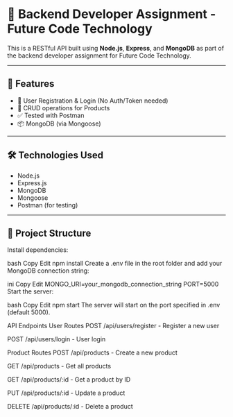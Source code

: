 # 🚀 Backend Developer Assignment - Future Code Technology

This is a RESTful API built using **Node.js**, **Express**, and **MongoDB** as part of the backend developer assignment for Future Code Technology.

---

## 📌 Features

- 🧑 User Registration & Login (No Auth/Token needed)
- 🛒 CRUD operations for Products
- ✅ Tested with Postman
- 📦 MongoDB (via Mongoose)

---

## 🛠️ Technologies Used

- Node.js
- Express.js
- MongoDB
- Mongoose
- Postman (for testing)

---

## 📂 Project Structure

Install dependencies:

bash
Copy
Edit
npm install
Create a .env file in the root folder and add your MongoDB connection string:

ini
Copy
Edit
MONGO_URI=your_mongodb_connection_string
PORT=5000
Start the server:

bash
Copy
Edit
npm start
The server will start on the port specified in .env (default 5000).

API Endpoints
User Routes
POST /api/users/register - Register a new user

POST /api/users/login - User login

Product Routes
POST /api/products - Create a new product

GET /api/products - Get all products

GET /api/products/:id - Get a product by ID

PUT /api/products/:id - Update a product

DELETE /api/products/:id - Delete a product
